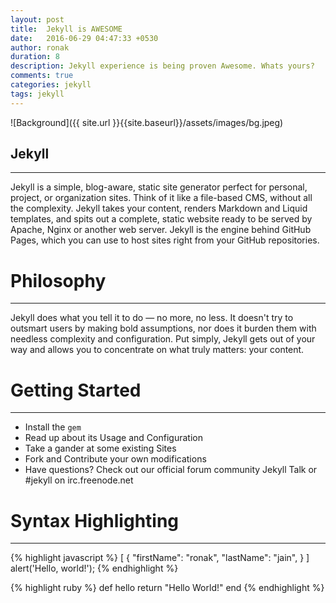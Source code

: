 ```yaml
---
layout: post
title:  Jekyll is AWESOME
date:   2016-06-29 04:47:33 +0530
author: ronak
duration: 8
description: Jekyll experience is being proven Awesome. Whats yours?
comments: true
categories: jekyll
tags: jekyll
---
```

![Background]({{ site.url }}{{site.baseurl}}/assets/images/bg.jpeg)

## Jekyll
---

Jekyll is a simple, blog-aware, static site generator perfect for personal, project, or organization sites. Think of it like a file-based CMS, without all the complexity. Jekyll takes your content, renders Markdown and Liquid templates, and spits out a complete, static website ready to be served by Apache, Nginx or another web server. Jekyll is the engine behind GitHub Pages, which you can use to host sites right from your GitHub repositories.

# Philosophy #
---
   
Jekyll does what you tell it to do — no more, no less. It doesn't try to outsmart users by making bold assumptions, nor does it burden them with needless complexity and configuration. Put simply, Jekyll gets out of your way and allows you to concentrate on what truly matters: your content.

# Getting Started #
---

+ Install the `gem`
+ Read up about its Usage and Configuration
+ Take a gander at some existing Sites
+ Fork and Contribute your own modifications
+ Have questions? Check out our official forum community Jekyll Talk or #jekyll on irc.freenode.net

# Syntax Highlighting #
---
{% highlight javascript %}
[
  {
    "firstName": "ronak",
    "lastName": "jain",
  }
]
alert('Hello, world!');
{% endhighlight %}

{% highlight ruby %}
 def hello
    return "Hello World!"
 end
{% endhighlight %}
